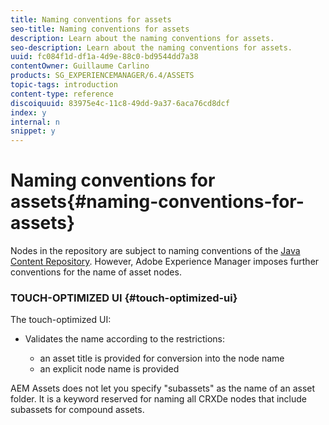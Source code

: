 ```yaml
---
title: Naming conventions for assets
seo-title: Naming conventions for assets
description: Learn about the naming conventions for assets.
seo-description: Learn about the naming conventions for assets.
uuid: fc084f1d-df1a-4d9e-88c0-bd9544dd7a38
contentOwner: Guillaume Carlino
products: SG_EXPERIENCEMANAGER/6.4/ASSETS
topic-tags: introduction
content-type: reference
discoiquuid: 83975e4c-11c8-49dd-9a37-6aca76cd8dcf
index: y
internal: n
snippet: y
---
```


# Naming conventions for assets{#naming-conventions-for-assets}

Nodes in the repository are subject to naming conventions of the [Java Content Repository](../../sites/developing/using/the-basics.md#javacontentrepository). However, Adobe Experience Manager imposes further conventions for the name of asset nodes.

### TOUCH-OPTIMIZED UI {#touch-optimized-ui}

The touch-optimized UI:

* Validates the name according to the restrictions:

    * an asset title is provided for conversion into the node name
    * an explicit node name is provided

AEM Assets does not let you specify "subassets" as the name of an asset folder. It is a keyword reserved for naming all CRXDe nodes that include subassets for compound assets. 
